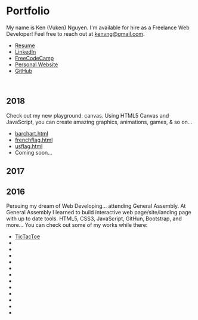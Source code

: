 # Portfolio
My name is Ken (Vuken) Nguyen.  I'm available for hire as a Freelance Web Developer! Feel free to reach out at kenvng@gmail.com.
<ul>
  <li><a href="https://github.com/kenvng/Portfolio/blob/master/Ken%20Nguyen%20Resume%202018.pdf">Resume</a></li>
  <li><a href="https://www.linkedin.com/in/ken-nguyen-2029078b">LinkedIn</a></li>
  <li><a href="http://www.freecodecamp.com/kenvng">FreeCodeCamp</a></li>
  <li><a href="http://vukendiesel.com">Personal Website</a></li>
  <li><a href="https://github.com/kenvng?tab=repositories">GitHub</a></li>
</ul>

<br/>

<h2>2018</h2>
Check out my new playground: canvas.  Using HTML5 Canvas and JavaScript, you can create amazing graphics, animations, games, & so on...
<ul>
  <li><a href="https://github.com/kenvng/Portfolio/blob/master/2018/Canvas%20Deep%20Dive/barchart.html">barchart.html</a></li>
  <li><a href="https://github.com/kenvng/Portfolio/blob/master/2018/Canvas%20Deep%20Dive/frenchflag.html">frenchflag.html</a></li>
  <li><a href="https://github.com/kenvng/Portfolio/blob/master/2018/Canvas%20Deep%20Dive/barchart.html">usflag.html</a></li>
  <li><a href=""></a>Coming soon...</li>
</ul>
  
  
<h2>2017</h2>


<h2>2016</h2>
Persuing my dream of Web Developing... attending General Assembly.  At General Assembly I learned to build interactive web page/site/landing page with up to date tools. HTML5, CSS3, JavaScript, GitHun, Bootstrap, and more...
You can check out some of my works while there:
<ul>
  <li><a href="http://kenvng.github.io/TicTacToe">TicTacToe</a></li>
  <li><a href="https://github.com/kenvng/Portfolio/tree/master/2016/FEWD-BOS-GA/homework_01"></a></li>
  <li><a href="https://github.com/kenvng/Portfolio/tree/master/2016/FEWD-BOS-GA/homework_02"></a></li>
  <li><a href="https://github.com/kenvng/Portfolio/tree/master/2016/FEWD-BOS-GA/homework_03"></a></li>
  <li><a href="https://github.com/kenvng/Portfolio/tree/master/2016/FEWD-BOS-GA/homework_04"></a></li>
  <li><a href="https://github.com/kenvng/Portfolio/tree/master/2016/FEWD-BOS-GA/homework_05"></a></li>
  <li><a href="https://github.com/kenvng/Portfolio/tree/master/2016/FEWD-BOS-GA/homework_06"></a></li>
  <li><a href="https://github.com/kenvng/Portfolio/tree/master/2016/FEWD-BOS-GA/homework_07"></a></li>
  <li><a href="https://github.com/kenvng/Portfolio/tree/master/2016/FEWD-BOS-GA/homework_08"></a></li>
  <li><a href="https://github.com/kenvng/Portfolio/tree/master/2016/FEWD-BOS-GA/homework_09"></a></li>
  <li><a href="https://github.com/kenvng/Portfolio/tree/master/2016/FEWD-BOS-GA/homework_10"></a></li>
  <li><a href="https://github.com/kenvng/Portfolio/tree/master/2016/FEWD-BOS-GA/homework_11"></a></li>
  <li><a href="https://github.com/kenvng/Portfolio/tree/master/2016/FEWD-BOS-GA/final_assignment"></a></li>
 </ul>
